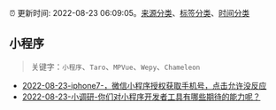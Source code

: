 :alarm_clock: 更新时间: 2022-08-23 06:09:05。[来源分类](../README.md)、[标签分类](../TAGS.md)、[时间分类](../TIMELINE.md)

## 小程序


> 关键字：`小程序`、`Taro`、`MPVue`、`Wepy`、`Chameleon`



- [2022-08-23-iphone7-，微信小程序授权获取手机号，点击允许没反应](https://www.v2ex.com/t/874740) 
- [2022-08-23-小调研-你们对小程序开发者工具有哪些期待的能力呢？](https://www.v2ex.com/t/874738) 